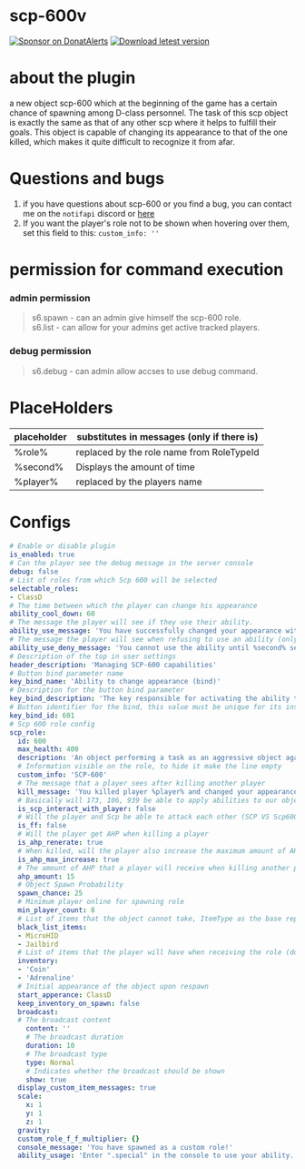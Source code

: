 # scp-600v
[![Sponsor on DonatAlerts](https://img.shields.io/badge/sponsor-alerts-orange.svg)](https://www.donationalerts.com/r/asmrmilo21)
[![Download letest version](https://img.shields.io/badge/download-latest-red.svg)](https://github.com/NOTIF-API/scp-600v/releases)

# about the plugin
a new object scp-600 which at the beginning of the game has a certain chance of spawning among D-class personnel. The task of this scp object is exactly the same as that of any other scp where it helps to fulfill their goals. This object is capable of changing its appearance to that of the one killed, which makes it quite difficult to recognize it from afar.

# Questions and bugs
1. if you have questions about scp-600 or you find a bug, you can contact me on the `notifapi` discord or [here](https://github.com/NOTIF-API/scp-600v/issues) 
2. If you want the player's role not to be shown when hovering over them, set this field to this: `custom_info: ''`

# permission for command execution
### admin permission
> s6.spawn - can an admin give himself the scp-600 role.     
> s6.list - can allow for your admins get active tracked players.
### debug permission
> s6.debug - can admin allow accses to use debug command.

# PlaceHolders

|  placeholder | substitutes in messages (only if there is) |
|--------------|--------------------------------------------|
|    %role%    | replaced by the role name from RoleTypeId  |
|   %second%   |        Displays the amount of time         |
|   %player%   |        replaced by the players name        |

# Configs
```yaml
# Enable or disable plugin
is_enabled: true
# Can the player see the debug message in the server console
debug: false
# List of roles from which Scp 600 will be selected
selectable_roles:
- ClassD
# The time between which the player can change his appearance
ability_cool_down: 60
# The message the player will see if they use their ability.
ability_use_message: 'You have successfully changed your appearance with your ability to %role%'
# The message the player will see when refusing to use an ability (only if he is an object)
ability_use_deny_message: 'You cannot use the ability until %second% seconds have passed.'
# Description of the top in user settings
header_description: 'Managing SCP-600 capabilities'
# Button bind parameter name
key_bind_name: 'Ability to change appearance (bind)'
# Description for the button bind parameter
key_bind_description: 'The key responsible for activating the ability to change appearance to random role'
# Button identifier for the bind, this value must be unique for its instance
key_bind_id: 601
# Scp 600 role config
scp_role:
  id: 600
  max_health: 400
  description: 'An object performing a task as an aggressive object against humanity'
  # Information visible on the role, to hide it make the line empty
  custom_info: 'SCP-600'
  # The message that a player sees after killing another player
  kill_message: 'You killed player %player% and changed your appearance to %role%'
  # Basically will 173, 106, 939 be able to apply abilities to our object
  is_scp_interact_with_player: false
  # Will the player and Scp be able to attack each other (SCP VS Scp600)
  is_ff: false
  # Will the player get AHP when killing a player
  is_ahp_renerate: true
  # When killed, will the player also increase the maximum amount of AHP divided by two
  is_ahp_max_increase: true
  # The amount of AHP that a player will receive when killing another player
  ahp_amount: 15
  # Object Spawn Probability
  spawn_chance: 25
  # Minimum player online for spawning role
  min_player_count: 8
  # List of items that the object cannot take, ItemType as the base representation of the item names
  black_list_items:
  - MicroHID
  - Jailbird
  # List of items that the player will have when receiving the role (do not give what is prohibited)
  inventory:
  - 'Coin'
  - 'Adrenaline'
  # Initial appearance of the object upon respawn
  start_apperance: ClassD
  keep_inventory_on_spawn: false
  broadcast:
  # The broadcast content
    content: ''
    # The broadcast duration
    duration: 10
    # The broadcast type
    type: Normal
    # Indicates whether the broadcast should be shown
    show: true
  display_custom_item_messages: true
  scale:
    x: 1
    y: 1
    z: 1
  gravity: 
  custom_role_f_f_multiplier: {}
  console_message: 'You have spawned as a custom role!'
  ability_usage: 'Enter ".special" in the console to use your ability. If you have multiple abilities, you can use this command to cycle through them, or specify the one to use with ".special ROLENAME AbilityNum"'
```

